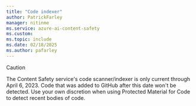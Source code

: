 ```yaml
---
title: "Code indexer"
author: PatrickFarley
manager: nitinme
ms.service: azure-ai-content-safety
ms.custom: 
ms.topic: include
ms.date: 02/18/2025
ms.author: pafarley
---
```



> [!CAUTION]
> The Content Safety service's code scanner/indexer is only current through April 6, 2023. Code that was added to GitHub after this date won't be detected. Use your own discretion when using Protected Material for Code to detect recent bodies of code.